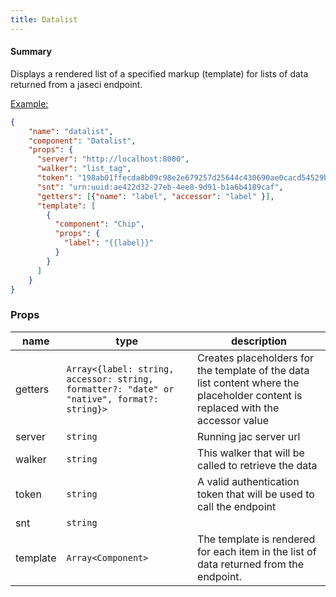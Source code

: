 ```yaml
---
title: Datalist
---
```


#### Summary

Displays a rendered list of a specified markup (template) for lists of data returned from a jaseci endpoint.

<u>Example:</u>

```JSON
{
    "name": "datalist",
    "component": "Datalist",
    "props": {
      "server": "http://localhost:8000",
      "walker": "list_tag",
      "token": "198ab01ffecda8b09c98e2e679257d25644c430690ae0cacd54529bcd83b0b9a",
      "snt": "urn:uuid:ae422d32-27eb-4ee8-9d91-b1a6b4189caf",
      "getters": [{"name": "label", "accessor": "label" }],
      "template": [
        {
          "component": "Chip",
          "props": {
            "label": "{{label}}"
          }
        }
      ]
    }
}
```

### Props

| name     | type                                                                                        | description                                                                                                                      |
| -------- | ------------------------------------------------------------------------------------------- | -------------------------------------------------------------------------------------------------------------------------------- |
| getters  | `Array<{label: string, accessor: string, formatter?: "date" or "native", format?: string}>` | Creates placeholders for the template of the data list content where the placeholder content is replaced with the accessor value |
| server   | `string`                                                                                    | Running jac server url                                                                                                           |
| walker   | `string`                                                                                    | This walker that will be called to retrieve the data                                                                             |
| token    | `string`                                                                                    | A valid authentication token that will be used to call the endpoint                                                              |
| snt      | `string`                                                                                    |                                                                                                                                  |
| template | `Array<Component>`                                                                          | The template is rendered for each item in the list of data returned from the endpoint.                                           |
